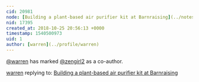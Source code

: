 ```yaml
---
cid: 20981
node: [Building a plant-based air purifier kit at Barnraising](../notes/warren/10-25-2018/building-a-plant-based-air-purifier-kit-at-barnraising)
nid: 17395
created_at: 2018-10-25 20:56:13 +0000
timestamp: 1540500973
uid: 1
author: [warren](../profile/warren)
---
```


 [@warren](/profile/warren) has marked [@zengirl2](/profile/zengirl2) as a co-author. 

[warren](../profile/warren) replying to: [Building a plant-based air purifier kit at Barnraising](../notes/warren/10-25-2018/building-a-plant-based-air-purifier-kit-at-barnraising)


